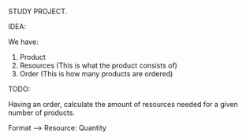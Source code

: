 STUDY PROJECT.

IDEA:

We have:
1. Product
2. Resources (This is what the product consists of)
3. Order (This is how many products are ordered)

TODO:

Having an order, calculate the amount of resources needed for a given number of products.

Format --> Resource: Quantity